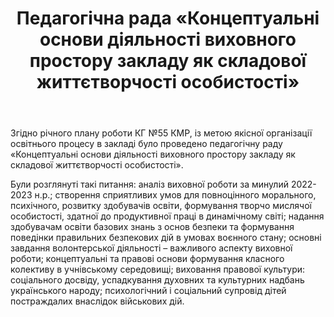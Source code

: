 ﻿---
title: Педагогічна рада «Концептуальні основи діяльності виховного простору закладу як складової життєтворчості особистості»
---

Згідно річного плану роботи КГ №55 КМР, із метою якісної організації освітнього процесу в закладі було проведено педагогічну раду «Концептуальні основи діяльності виховного простору закладу як складової життєтворчості особистості».

Були розглянуті такі питання: аналіз виховної роботи за минулий 2022-2023 н.р.; створення сприятливих умов для повноцінного морального, психічного, розвитку здобувачів освіти, формування творчо мислячої особистості, здатної до продуктивної праці в динамічному світі; надання здобувачам освіти базових знань з основ безпеки та формування поведінки правильних безпекових дій в умовах воєнного стану; основні завдання волонтерської діяльності – важливого аспекту виховної роботи; концептуальні та правові основи формування класного колективу в учнівському середовищі; виховання правової культури: соціального досвіду, успадкування духовних та культурних надбань українського народу; психологічний і соціальний супровід дітей постраждалих внаслідок військових дій.

<slideshow />
